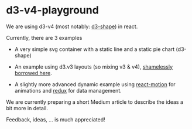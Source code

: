 # d3-v4-playground
 
We are using d3-v4 (most notably: [d3-shape](https://github.com/d3/d3-shape)) in react.

Currently, there are 3 examples

* A very simple svg container with a static line and a static pie chart (d3-shape)

* An example using d3.v3 layouts (so mixing v3 & v4), 
[shamelessly borrowed here](http://bl.ocks.org/mbostock/7607999).

* A slightly more advanced dynamic example using
 [react-motion](https://github.com/chenglou/react-motion) for animations and
 [redux](https://github.com/rackt/redux) for data management.

We are currently preparing a short Medium article to describe the ideas a bit more in detail.

Feedback, ideas, ... is much appreciated!